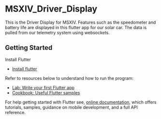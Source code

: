 # MSXIV_Driver_Display

This is the Driver Display for MSXIV.
Features such as the speedometer and battery life are displayed in this flutter app
for our solar car.
The data is pulled from our telemetry system using websockets.

## Getting Started

Install Flutter
- [Install flutter](https://flutter.dev/docs/get-started/install)

Refer to resources below to understand how to run the program:
- [Lab: Write your first Flutter app](https://flutter.dev/docs/get-started/codelab)
- [Cookbook: Useful Flutter samples](https://flutter.dev/docs/cookbook)

For help getting started with Flutter see,
[online documentation](https://flutter.dev/docs), which offers tutorials,
samples, guidance on mobile development, and a full API reference.
